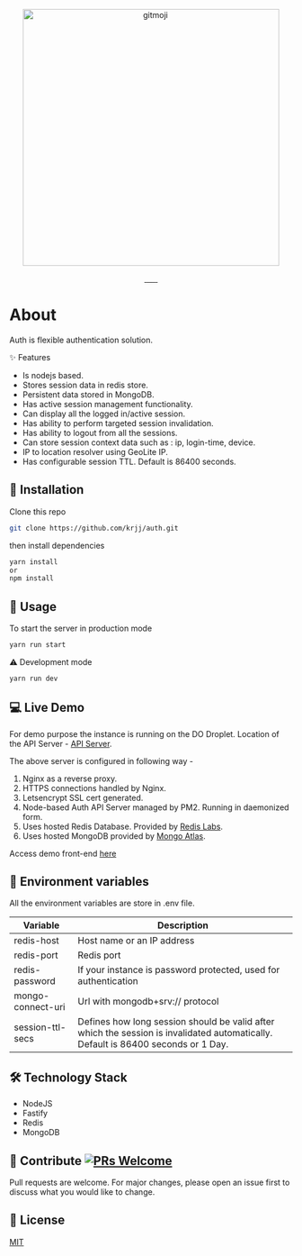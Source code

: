 <p align="center">
	<a href="https://gitmoji.carloscuesta.me">
		<img src="https://shipwaves.kshitij-jamdade.ml/images/logo.png" width="456" alt="gitmoji">
	</a>
</p>

<p align="center">
   <a href="">
		<img src="https://img.shields.io/github/last-commit/krjj/auth.svg" alt="">
	</a>
  <a href="">
		<img src="https://img.shields.io/github/commit-activity/m/krjj/auth.svg" alt="">
	</a>
  <a href="">
		<img src="https://img.shields.io/github/issues/krjj/auth.svg" alt="">
	</a>
  <a href="">
		<img src="https://img.shields.io/github/issues-closed-raw/krjj/auth.svg" alt="">
	</a>
  <a href="">
		<img src="https://img.shields.io/badge/license-MIT-green.svg" alt="">
	</a>
  <a href="">
		<img src="https://img.shields.io/github/forks/krjj/auth.svg?style=social" alt="">
	</a>
  <a href="">
		<img src="https://img.shields.io/github/stars/krjj/auth.svg?style=social" alt="">
	</a>
  <a href=">
		<img src="https://img.shields.io/github/watchers/krjj/auth.svg?style=social" alt="">
	</a>
</p>
                                                                                       
                                                                                       
                                                                                       
                                                                                       




# About

Auth is flexible authentication solution.

✨ Features
- Is nodejs based.
- Stores session data in redis store.
- Persistent data stored in MongoDB.
- Has active session management functionality.
- Can display all the logged in/active session.
- Has ability to perform targeted session invalidation.
- Has ability to logout from all the sessions.
- Can store session context data such as : ip, login-time, device.
- IP to location resolver using GeoLite IP.
- Has configurable session TTL. Default is 86400 seconds.

## 💽 Installation

Clone this repo

```bash
git clone https://github.com/krjj/auth.git
```

then install dependencies

```bash
yarn install 
or
npm install
```


## :wrench: Usage

To start the server in production mode

```bash
yarn run start
```
 ⚠️ Development mode

```bash
yarn run dev
```


## 💻 Live Demo

For demo purpose the instance is running on the DO Droplet.
Location of the API Server - [API Server](https://api.kshitij-jamdade.ml).

The above server is configured in following way - 
1. Nginx as a reverse proxy.
2. HTTPS connections handled by Nginx.
3. Letsencrypt SSL cert generated.
4. Node-based Auth API Server managed by PM2. Running in daemonized form.
5. Uses hosted Redis Database. Provided by [Redis Labs](https://redislabs.com/).
6. Uses hosted MongoDB provided by [Mongo Atlas](https://www.mongodb.com/cloud/atlas).

Access demo front-end [here](https://shipwaves.kshitij-jamdade.ml/login)

## 🤖 Environment variables

All the environment variables are store in .env file.

| Variable  | Description |
| ------------- | ------------- |
| redis-host  | Host name or an IP address  |
| redis-port  | Redis port  |
| redis-password  | If your instance is password protected, used for authentication   |
| mongo-connect-uri  | Url with mongodb+srv:// protocol  |
| session-ttl-secs | Defines how long session should be valid after which the session is invalidated automatically. Default is 86400 seconds or 1 Day.  |

## 🛠 Technology Stack
- NodeJS
- Fastify
- Redis
- MongoDB

## 🤝 Contribute [![PRs Welcome](https://img.shields.io/badge/PRs-welcome-brightgreen.svg?style=flat)](http://makeapullrequest.com)
Pull requests are welcome. For major changes, please open an issue first to discuss what you would like to change.

## 📜 License
[MIT](https://choosealicense.com/licenses/mit/)
